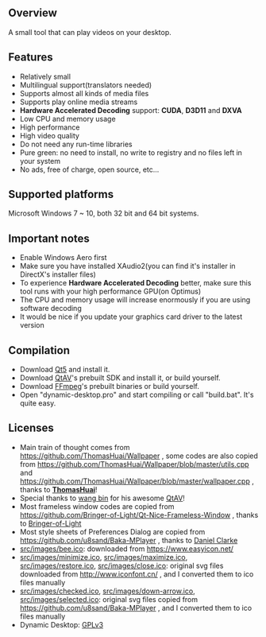 ## Overview
A small tool that can play videos on your desktop.

## Features
- Relatively small
- Multilingual support(translators needed)
- Supports almost all kinds of media files
- Supports play online media streams
- **Hardware Accelerated Decoding** support: **CUDA**, **D3D11** and **DXVA**
- Low CPU and memory usage
- High performance
- High video quality
- Do not need any run-time libraries
- Pure green: no need to install, no write to registry and no files left in your system
- No ads, free of charge, open source, etc...

## Supported platforms
Microsoft Windows 7 ~ 10, both 32 bit and 64 bit systems.

## Important notes
- Enable Windows Aero first
- Make sure you have installed XAudio2(you can find it's installer in DirectX's installer files)
- To experience **Hardware Accelerated Decoding** better, make sure this tool runs with your high performance GPU(on Optimus)
- The CPU and memory usage will increase enormously if you are using software decoding
- It would be nice if you update your graphics card driver to the latest version

## Compilation
- Download [Qt5](http://download.qt.io/archive/qt/) and install it.
- Download [QtAV](https://github.com/wang-bin/QtAV)'s prebuilt SDK and install it, or build yourself.
- Download [FFmpeg](https://github.com/wang-bin/avbuild)'s prebuilt binaries or build yourself.
- Open "dynamic-desktop.pro" and start compiling or call "build.bat". It's quite easy.

## Licenses
- Main train of thought comes from https://github.com/ThomasHuai/Wallpaper , some codes are also copied from https://github.com/ThomasHuai/Wallpaper/blob/master/utils.cpp and https://github.com/ThomasHuai/Wallpaper/blob/master/wallpaper.cpp , thanks to [**ThomasHuai**](https://github.com/ThomasHuai)!
- Special thanks to [wang bin](https://github.com/wang-bin) for his awesome [QtAV](https://github.com/wang-bin/QtAV)!
- Most frameless window codes are copied from https://github.com/Bringer-of-Light/Qt-Nice-Frameless-Window , thanks to [Bringer-of-Light](https://github.com/Bringer-of-Light)
- Most style sheets of Preferences Dialog are copied from https://github.com/u8sand/Baka-MPlayer , thanks to [Daniel Clarke](https://github.com/u8sand)
- [src/images/bee.ico](/src/images/bee.ico): downloaded from https://www.easyicon.net/
- [src/images/minimize.ico](/src/images/minimize.ico), [src/images/maximize.ico](/src/images/maximize.ico), [src/images/restore.ico](/src/images/restore.ico), [src/images/close.ico](/src/images/close.ico): original svg files downloaded from http://www.iconfont.cn/ , and I converted them to ico files manually
- [src/images/checked.ico](/src/images/checked.ico), [src/images/down-arrow.ico](/src/images/down-arrow.ico), [src/images/selected.ico](/src/images/selected.ico): original svg files copied from https://github.com/u8sand/Baka-MPlayer , and I converted them to ico files manually
- Dynamic Desktop: [GPLv3](/LICENSE.md)

